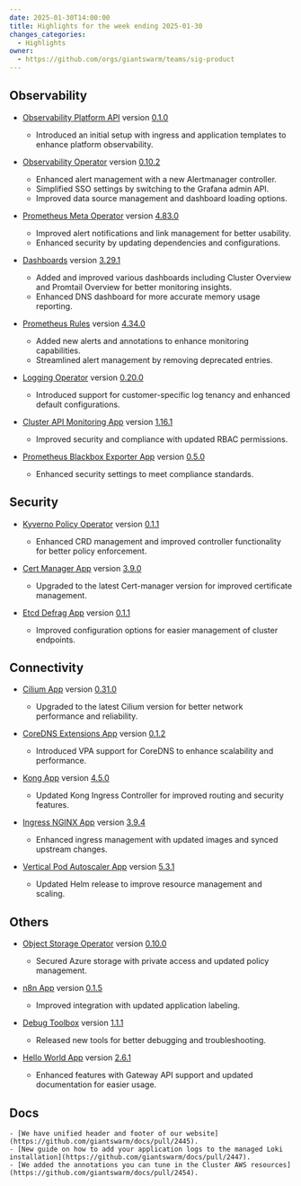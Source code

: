 ```yaml
---
date: 2025-01-30T14:00:00
title: Highlights for the week ending 2025-01-30
changes_categories:
  - Highlights
owner:
  - https://github.com/orgs/giantswarm/teams/sig-product
---
```


## Observability

- [Observability Platform API](https://github.com/giantswarm/observability-platform-api) version [0.1.0](https://github.com/giantswarm/observability-platform-api/releases/tag/v0.1.0)
    - Introduced an initial setup with ingress and application templates to enhance platform observability.

- [Observability Operator](https://github.com/giantswarm/observability-operator) version [0.10.2](https://github.com/giantswarm/observability-operator/compare/v0.10.0...v0.10.2)
    - Enhanced alert management with a new Alertmanager controller.
    - Simplified SSO settings by switching to the Grafana admin API.
    - Improved data source management and dashboard loading options.

- [Prometheus Meta Operator](https://github.com/giantswarm/prometheus-meta-operator) version [4.83.0](https://github.com/giantswarm/prometheus-meta-operator/compare/v4.82.0...v4.84.0)
    - Improved alert notifications and link management for better usability.
    - Enhanced security by updating dependencies and configurations.

- [Dashboards](https://github.com/giantswarm/dashboards) version [3.29.1](https://github.com/giantswarm/dashboards/compare/v3.27.0...v3.29.1)
    - Added and improved various dashboards including Cluster Overview and Promtail Overview for better monitoring insights.
    - Enhanced DNS dashboard for more accurate memory usage reporting.

- [Prometheus Rules](https://github.com/giantswarm/prometheus-rules) version [4.34.0](https://github.com/giantswarm/prometheus-rules/compare/v4.30.0...v4.35.0)
    - Added new alerts and annotations to enhance monitoring capabilities.
    - Streamlined alert management by removing deprecated entries.

- [Logging Operator](https://github.com/giantswarm/logging-operator) version [0.20.0](https://github.com/giantswarm/logging-operator/compare/v0.17.0...v0.20.0)
    - Introduced support for customer-specific log tenancy and enhanced default configurations.

- [Cluster API Monitoring App](https://github.com/giantswarm/cluster-api-monitoring-app) version [1.16.1](https://github.com/giantswarm/cluster-api-monitoring-app/compare/v1.16.0...v1.16.1)
    - Improved security and compliance with updated RBAC permissions.

- [Prometheus Blackbox Exporter App](https://github.com/giantswarm/prometheus-blackbox-exporter-app) version [0.5.0](https://github.com/giantswarm/prometheus-blackbox-exporter-app/compare/v0.4.2...v0.5.0)
    - Enhanced security settings to meet compliance standards.

## Security

- [Kyverno Policy Operator](https://github.com/giantswarm/kyverno-policy-operator) version [0.1.1](https://github.com/giantswarm/kyverno-policy-operator/compare/v0.1.0...v0.2.0)
    - Enhanced CRD management and improved controller functionality for better policy enforcement.

- [Cert Manager App](https://github.com/giantswarm/cert-manager-app) version [3.9.0](https://github.com/giantswarm/cert-manager-app/compare/v3.8.2...v3.9.0)
    - Upgraded to the latest Cert-manager version for improved certificate management.

- [Etcd Defrag App](https://github.com/giantswarm/etcd-defrag-app) version [0.1.1](https://github.com/giantswarm/etcd-defrag-app/compare/v0.1.0...v0.1.1)
    - Improved configuration options for easier management of cluster endpoints.

## Connectivity

- [Cilium App](https://github.com/giantswarm/cilium-app) version [0.31.0](https://github.com/giantswarm/cilium-app/compare/v0.30.0...v0.31.0)
    - Upgraded to the latest Cilium version for better network performance and reliability.

- [CoreDNS Extensions App](https://github.com/giantswarm/coredns-extensions-app) version [0.1.2](https://github.com/giantswarm/coredns-extensions-app/compare/v0.1.1...v0.1.2)
    - Introduced VPA support for CoreDNS to enhance scalability and performance.

- [Kong App](https://github.com/giantswarm/kong-app) version [4.5.0](https://github.com/giantswarm/kong-app/compare/v4.4.0...v4.5.0)
    - Updated Kong Ingress Controller for improved routing and security features.

- [Ingress NGINX App](https://github.com/giantswarm/ingress-nginx-app) version [3.9.4](https://github.com/giantswarm/ingress-nginx-app/compare/v3.9.3...v3.9.4)
    - Enhanced ingress management with updated images and synced upstream changes.

- [Vertical Pod Autoscaler App](https://github.com/giantswarm/vertical-pod-autoscaler-app) version [5.3.1](https://github.com/giantswarm/vertical-pod-autoscaler-app/compare/v5.3.0...v5.3.1)
    - Updated Helm release to improve resource management and scaling.

## Others

- [Object Storage Operator](https://github.com/giantswarm/object-storage-operator) version [0.10.0](https://github.com/giantswarm/object-storage-operator/compare/v0.9.0...v0.10.0)
    - Secured Azure storage with private access and updated policy management.

- [n8n App](https://github.com/giantswarm/n8n-app) version [0.1.5](https://github.com/giantswarm/n8n-app/compare/v0.1.0...v0.1.5)
    - Improved integration with updated application labeling.

- [Debug Toolbox](https://github.com/giantswarm/debug-toolbox) version [1.1.1](https://github.com/giantswarm/debug-toolbox/compare/v1.0.0...v1.1.1)
    - Released new tools for better debugging and troubleshooting.

- [Hello World App](https://github.com/giantswarm/hello-world-app) version [2.6.1](https://github.com/giantswarm/hello-world-app/compare/v2.6.0...v2.6.1)
    - Enhanced features with Gateway API support and updated documentation for easier usage.

## Docs

    - [We have unified header and footer of our website](https://github.com/giantswarm/docs/pull/2445).
    - [New guide on how to add your application logs to the managed Loki installation](https://github.com/giantswarm/docs/pull/2447).
    - [We added the annotations you can tune in the Cluster AWS resources](https://github.com/giantswarm/docs/pull/2454).
